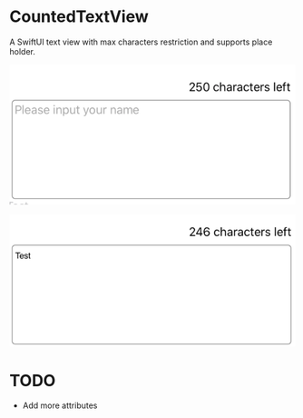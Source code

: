 # CountedTextView

A SwiftUI text view with max characters restriction and supports place holder.

![Screenshot](./images/screen1.png)

![Screenshot](./images/screen2.png)

# TODO

- Add more attributes


